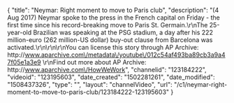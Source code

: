 {
    "title": "Neymar: Right moment to move to Paris club",
    "description": "(4 Aug 2017) Neymar spoke to the press in the French capital on Friday - the first time since his record-breaking move to Paris St. Germain.\r\nThe 25-year-old Brazilian was speaking at the PSG stadium, a day after his 222 million-euro (262 million-US dollar) buy-out clause from Barcelona was activated.\r\n\r\n\r\nYou can license this story through AP Archive: http:\/\/www.aparchive.com\/metadata\/youtube\/012c54af493ba89cb3a9a47f05e1a3e9 \r\nFind out more about AP Archive: http:\/\/www.aparchive.com\/HowWeWork",
    "channelid": "123184222",
    "videoid": "123195603",
    "date_created": "1502281261",
    "date_modified": "1508437326",
    "type": "",
    "layout": "channelVideo",
    "url": "\/c1\/neymar-right-moment-to-move-to-paris-club\/123184222-123195603"
}